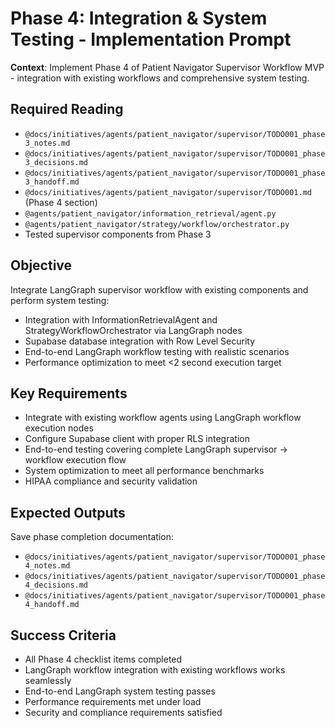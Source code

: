 # Phase 4: Integration & System Testing - Implementation Prompt

**Context**: Implement Phase 4 of Patient Navigator Supervisor Workflow MVP - integration with existing workflows and comprehensive system testing.

## Required Reading
- `@docs/initiatives/agents/patient_navigator/supervisor/TODO001_phase3_notes.md`
- `@docs/initiatives/agents/patient_navigator/supervisor/TODO001_phase3_decisions.md`
- `@docs/initiatives/agents/patient_navigator/supervisor/TODO001_phase3_handoff.md`
- `@docs/initiatives/agents/patient_navigator/supervisor/TODO001.md` (Phase 4 section)
- `@agents/patient_navigator/information_retrieval/agent.py`
- `@agents/patient_navigator/strategy/workflow/orchestrator.py`
- Tested supervisor components from Phase 3

## Objective
Integrate LangGraph supervisor workflow with existing components and perform system testing:
- Integration with InformationRetrievalAgent and StrategyWorkflowOrchestrator via LangGraph nodes
- Supabase database integration with Row Level Security
- End-to-end LangGraph workflow testing with realistic scenarios
- Performance optimization to meet <2 second execution target

## Key Requirements
- Integrate with existing workflow agents using LangGraph workflow execution nodes
- Configure Supabase client with proper RLS integration
- End-to-end testing covering complete LangGraph supervisor → workflow execution flow
- System optimization to meet all performance benchmarks
- HIPAA compliance and security validation

## Expected Outputs
Save phase completion documentation:
- `@docs/initiatives/agents/patient_navigator/supervisor/TODO001_phase4_notes.md`
- `@docs/initiatives/agents/patient_navigator/supervisor/TODO001_phase4_decisions.md`
- `@docs/initiatives/agents/patient_navigator/supervisor/TODO001_phase4_handoff.md`

## Success Criteria
- All Phase 4 checklist items completed
- LangGraph workflow integration with existing workflows works seamlessly
- End-to-end LangGraph system testing passes
- Performance requirements met under load
- Security and compliance requirements satisfied